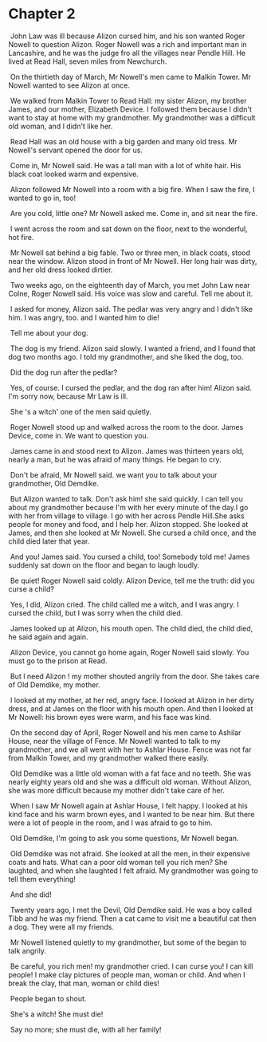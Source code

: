 # Chapter 2

​	John Law was ill because Alizon cursed him, and his son wanted Roger Nowell to question Alizon. Roger Nowell was a rich and important man in Lancashire, and he was the judge fro all the villages near Pendle Hill. He lived at Read Hall, seven miles from Newchurch.

​	On the thirtieth day of March, Mr Nowell's men came to Malkin Tower. Mr Nowell wanted to see Alizon at once.

​	We walked from Malkin Tower to Read Hall: my sister Alizon, my brother James, and our mother, Elizabeth Device. I followed them because I didn't want to stay at home with my grandmother. My grandmother was a difficult old woman, and I didn't like her.

​	Read Hall was an old house with a big garden and many old tress. Mr Nowell's servant opened the door for us.

​	Come in, Mr Nowell said. He was a tall man with a lot of white hair. His black coat looked warm and expensive.

​	Alizon followed Mr Nowell into a room with a big fire. When I saw the fire, I wanted to go in, too!

​	Are you cold, little one? Mr Nowell asked me. Come in, and sit near the fire.

​	I went across the room and sat down on the floor, next to the wonderful, hot fire.

​	Mr Nowell sat behind a big fable. Two or three men, in black coats, stood near the window. Alizon stood in front of Mr Nowell. Her long hair was dirty, and her old dress looked dirtier.

​	Two weeks ago, on the eighteenth day of March, you met John Law near Colne, Roger Nowell said. His voice was slow and careful. Tell me about it.

​	I asked for money, Alizon said. The pedlar was very angry and I didn't like him. I was angry, too. and I wanted him to die!

​	Tell me about your dog.

​	The dog is my friend. Alizon said slowly. I wanted a friend, and I found that dog two months ago. I told my grandmother, and she liked the dog, too.

​	Did the dog run after the pedlar?

​	Yes, of course. I cursed the pedlar, and the dog ran after him! Alizon said. I'm sorry now, because Mr Law is ill.

​	She 's a witch' one of the men said quietly.

​	Roger Nowell stood up and walked across the room to the door. James Device, come in. We want to question you.

​	James came in and stood next to Alizon. James was thirteen years old, nearly a man, but he  was afraid of many things. He began to cry.

​	Don't be afraid, Mr Nowell said. we want you to talk about your grandmother, Old Demdike.

​	But Alizon wanted to talk. Don't ask him! she said quickly. I can tell you about my grandmother because I'm with her every minute of the day.I go with her from village to village. I go with her across Pendle Hill.She asks people for money and food, and I help her. Alizon stopped. She looked at James, and then she looked at Mr Nowell. She cursed a child once, and the child died later that year.

​	And you! James said. You cursed a child, too! Somebody told me! James suddenly sat down on the floor and began to laugh loudly.

​	Be quiet! Roger Nowell said coldly. Alizon Device, tell me the truth: did you curse a child?

​	Yes, I did, Alizon cried. The child called me a witch, and I was angry. I cursed the child, but I was sorry when the child died.

​	James looked up at Alizon, his mouth open. The child died, the child died, he said again and again.

​	Alizon Device, you cannot go home again, Roger Nowell said slowly. You must go to the prison at Read.

​	But I need Alizon ! my mother shouted angrily from the door. She takes care of Old Demdike, my mother.

​	I looked at my mother, at her red, angry face. I looked at Alizon in her dirty dress, and at James on the floor with his mouth open. And then I looked at Mr Nowell: his brown eyes were warm, and his face was kind.

​	On the second day of April, Roger Nowell and his men came to Ashilar House, near the village of Fence. Mr Nowell wanted to talk to my grandmother, and we all went with her to Ashlar House. Fence was not far from Malkin Tower, and my grandmother walked there easily.

​	Old Demdike was a little old woman with a fat face and no teeth. She was nearly eighty years old and she was a difficult old woman. Without Alizon, she was more difficult because my mother didn't take care of her.

​	When I saw Mr Nowell again at Ashlar House, I felt happy. I looked at his kind face and his warm brown eyes, and I wanted to be near him. But there were a lot of people in the room, and I was afraid to go to him.

​	Old Demdike, I'm going to ask you some questions, Mr Nowell began.

​	Old Demdike was not afraid. She looked at all the men, in their expensive coats and hats. What can a poor old woman tell you rich men? She laughted, and when she laughted I felt afraid. My grandmother was going to tell them everything!

​	And she did!

​	Twenty years ago, I met the Devil, Old Demdike said. He was a boy called Tibb and he was my friend. Then a cat came to visit me a beautiful cat then a dog. They were all my friends.

​	Mr Nowell listened quietly to my grandmother, but some of the began to talk angrily.

​	Be careful, you rich men! my grandmother cried. I can curse you! I can kill people! I make clay pictures of people man, woman or child. And when I break the clay, that man, woman or child dies!

​	People began to shout.

​	She's a witch! She must die!

​	Say no more; she must die, with all her family!

​	
